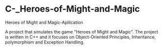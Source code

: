 # C-_Heroes-of-Might-and-Magic
Heroes of Might and Magic-Apllication

A project that simulates the game "Heroes of Might and Magic". The project is written in C++ and it focuses on Object-Oriented Principles, Inheritance, polymorphism and Exception Handling.
